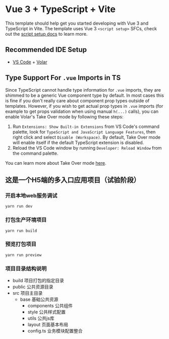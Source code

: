 # Vue 3 + TypeScript + Vite

This template should help get you started developing with Vue 3 and TypeScript in Vite. The template uses Vue 3 `<script setup>` SFCs, check out the [script setup docs](https://v3.vuejs.org/api/sfc-script-setup.html#sfc-script-setup) to learn more.

## Recommended IDE Setup

- [VS Code](https://code.visualstudio.com/) + [Volar](https://marketplace.visualstudio.com/items?itemName=Vue.volar)

## Type Support For `.vue` Imports in TS

Since TypeScript cannot handle type information for `.vue` imports, they are shimmed to be a generic Vue component type by default. In most cases this is fine if you don't really care about component prop types outside of templates. However, if you wish to get actual prop types in `.vue` imports (for example to get props validation when using manual `h(...)` calls), you can enable Volar's Take Over mode by following these steps:

1. Run `Extensions: Show Built-in Extensions` from VS Code's command palette, look for `TypeScript and JavaScript Language Features`, then right click and select `Disable (Workspace)`. By default, Take Over mode will enable itself if the default TypeScript extension is disabled.
2. Reload the VS Code window by running `Developer: Reload Window` from the command palette.

You can learn more about Take Over mode [here](https://github.com/johnsoncodehk/volar/discussions/471).

## 这是一个H5端的多入口应用项目（试验阶段）

### 开启本地web服务调试

`yarn run dev`

### 打包生产环境项目

`yarn run build`

### 预览打包项目

`yarn run preview`

### 项目目录结构说明

- build 项目打包的指定目录
- public 公共资源目录
- src 项目主目录
    - base 基础公共资源
        - components 公共组件
        - style 公共样式配置
        - utils 公共js库
        - layout 页面基本布局
        - config.ts 业务模块配置整合
